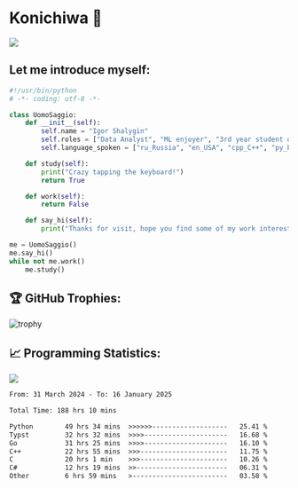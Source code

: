 # Konichiwa 👋
![](https://komarev.com/ghpvc/?username=IgorFandre&color=brightgreen)

## Let me introduce myself:
```py
#!/usr/bin/python
# -*- coding: utf-8 -*-

class UomoSaggio:
    def __init__(self):
        self.name = "Igor Shalygin"
        self.roles = ["Data Analyst", "ML enjoyer", "3rd year student of MIPT"]
        self.language_spoken = ["ru_Russia", "en_USA", "cpp_C++", "py_Python", "go_Golang"]

    def study(self):
        print("Crazy tapping the keyboard!")
        return True

    def work(self):
        return False

    def say_hi(self):
        print("Thanks for visit, hope you find some of my work interesting.")

me = UomoSaggio()
me.say_hi()
while not me.work()
    me.study()
```

## 🏆 GitHub Trophies:
![trophy](https://github-profile-trophy.vercel.app/?username=IgorFandre&title=MultiLanguage,Repositories,Commits,Experience,PullRequest,Reviews)

## 📈 Programming Statistics:

![](https://github-profile-summary-cards.vercel.app/api/cards/profile-details?username=IgorFandre&theme=solarized_dark)

<!--START_SECTION:waka-->

```txt
From: 31 March 2024 - To: 16 January 2025

Total Time: 188 hrs 10 mins

Python        49 hrs 34 mins  >>>>>>-------------------   25.41 %
Typst         32 hrs 32 mins  >>>>---------------------   16.68 %
Go            31 hrs 25 mins  >>>>---------------------   16.10 %
C++           22 hrs 55 mins  >>>----------------------   11.75 %
C             20 hrs 1 min    >>>----------------------   10.26 %
C#            12 hrs 19 mins  >>-----------------------   06.31 %
Other         6 hrs 59 mins   >------------------------   03.58 %
```

<!--END_SECTION:waka-->
